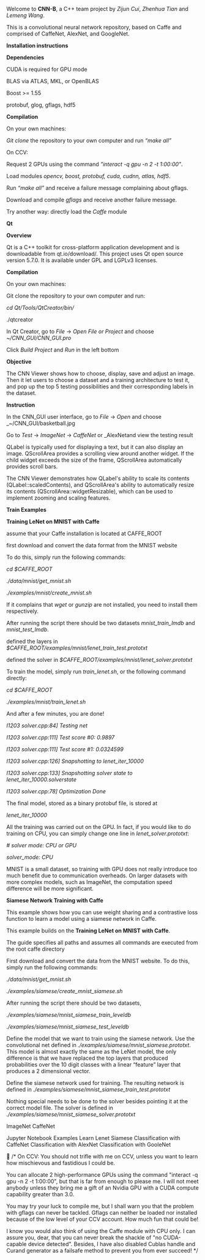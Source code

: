 Welcome to __CNN-B__, a C++ team project by _Zijun Cui_, _Zhenhua Tian_ and _Lemeng Wang_.  

This is a convolutional neural network repository, based on Caffe and comprised of CaffeNet, AlexNet, and GoogleNet.      

__Installation instructions__


__Dependencies__


CUDA is required for GPU mode


BLAS via ATLAS, MKL, or OpenBLAS


Boost >= 1.55


protobuf, glog, gflags, hdf5


__Compilation__


On your own machines:


_Git clone_ the repository to your own computer and run _“make all”_


On CCV:


Request 2 GPUs using the command _"interact -q gpu -n 2 -t 1:00:00"_.


Load modules _opencv, boost, protobuf, cuda, cudnn, atlas, hdf5_.


Run _“make all”_ and receive a failure message complaining about gflags.


Download and compile _gflags_ and receive another failure message.


Try another way: directly load the _Caffe_ module







__Qt__


__Overview__


Qt is a C++ toolkit for cross-platform application development and is downloadable from qt.io/download/. This project uses Qt open source version 5.7.0. It is available under GPL and LGPLv3 licenses.


__Compilation__


On your own machines:


Git clone the repository to your own computer and run:


_cd Qt/Tools/QtCreator/bin/_


./qtcreator


In Qt Creator, go to _File_ -> _Open File or Project_ and choose _~/CNN\_GUI/CNN\_GUI.pro_


Click _Build Project_ and _Run_ in the left bottom


__Objective__


The CNN Viewer shows how to choose, display, save and adjust an image. Then it let users to choose a dataset and a training architecture to test it, and pop up the top 5 testing possibilities and their corresponding labels in the dataset.


__Instruction__


In the CNN_GUI user interface, go to _File_ -> _Open_ and choose _~/CNN\_GUI/basketball.jpg


Go to _Test_ -> _ImageNet_ -> _CaffeNet_ or _AlexNetand view the testing result


QLabel is typically used for displaying a text, but it can also display an image. QScrollArea provides a scrolling view around another widget. If the child widget exceeds the size of the frame, QScrollArea automatically provides scroll bars.


The CNN Viewer demonstrates how QLabel's ability to scale its contents (QLabel::scaledContents), and QScrollArea's ability to automatically resize its contents (QScrollArea::widgetResizable), which can be used to implement zooming and scaling features.











__Train Examples__




__Training LeNet on MNIST with Caffe__




assume that your Caffe installation is located at CAFFE_ROOT


first download and convert the data format from the MNIST website


To do this, simply run the following commands:


_cd $CAFFE_ROOT_

_./data/mnist/get_mnist.sh_

_./examples/mnist/create_mnist.sh_


If it complains that _wget_ or _gunzip_ are not installed, you need to install them respectively. 


After running the script there should be two datasets _mnist_train_lmdb_ and _mnist_test_lmdb_.


defined the layers in  _$CAFFE_ROOT/examples/mnist/lenet_train_test.prototxt_


defined the solver in _$CAFFE_ROOT/examples/mnist/lenet_solver.prototxt_


To train the model, simply run _train_lenet.sh_, or the following command directly:


_cd $CAFFE_ROOT_

_./examples/mnist/train_lenet.sh_

And after a few minutes, you are done!


_I1203 solver.cpp:84] Testing net_

_I1203 solver.cpp:111] Test score #0: 0.9897_

_I1203 solver.cpp:111] Test score #1: 0.0324599_


_I1203 solver.cpp:126] Snapshotting to lenet_iter_10000_

_I1203 solver.cpp:133] Snapshotting solver state to lenet_iter_10000.solverstate_

_I1203 solver.cpp:78] Optimization Done_


The final model, stored as a binary protobuf file, is stored at


_lenet_iter_10000_


All the training was carried out on the GPU. In fact, if you would like to do training on CPU, you can simply change one line in _lenet_solver.prototxt_:


_# solver mode: CPU or GPU_

_solver_mode: CPU_


MNIST is a small dataset, so training with GPU does not really introduce too much benefit due to communication overheads. On larger datasets with more complex models, such as ImageNet, the computation speed difference will be more significant.




__Siamese Network Training with Caffe__


This example shows how you can use weight sharing and a contrastive loss function to learn a model using a siamese network in Caffe.


This example builds on the __Training LeNet on MNIST with Caffe__. 


The guide specifies all paths and assumes all commands are executed from the root caffe directory


First download and convert the data from the MNIST website. To do this, simply run the following commands:


_./data/mnist/get_mnist.sh_

_./examples/siamese/create_mnist_siamese.sh_


After running the script there should be two datasets, 


_./examples/siamese/mnist_siamese_train_leveldb_


_./examples/siamese/mnist_siamese_test_leveldb_


Define the model that we want to train using the siamese network. Use the convolutional net defined in _./examples/siamese/mnist_siamese.prototxt_. This model is almost exactly the same as the LeNet model, the only difference is that we have replaced the top layers that produced probabilities over the 10 digit classes with a linear “feature” layer that produces a 2 dimensional vector.


Define the siamese network used for training. The resulting network is defined in _./examples/siamese/mnist_siamese_train_test.prototxt_


Nothing special needs to be done to the solver besides pointing it at the correct model file. The solver is defined in _./examples/siamese/mnist_siamese_solver.prototxt_






ImageNet
CaffeNet


Jupyter Notebook Examples
Learn Lenet
Siamese
Classification with CaffeNet
Classification with AlexNet
Classification with GooleNet





/*
On CCV:
You should not trifle with me on CCV, unless you want to learn how mischievous and fastidious I could be.


You can allocate 2 high-performance GPUs using the command "interact -q gpu -n 2 -t 1:00:00", but that is far from enough to please me. I will not meet anybody unless they bring me a gift of an Nvidia GPU with a CUDA compute capability greater than 3.0.


You may try your luck to compile me, but I shall warn you that the problem with gflags can never be tackled. Gflags can neither be loaded nor installed because of the low level of your CCV account. How much fun that could be!


I know you would also think of using the Caffe module with CPU only. I can assure you, dear, that you can never break the shackle of "no CUDA-capable device detected". Besides, I have also disabled Cublas handle and Curand generator as a failsafe method to prevent you from ever succeed!
*/

